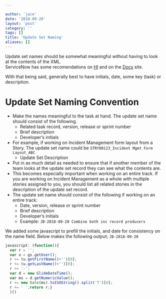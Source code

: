 ```yaml
---

author: 'jace'
date: '2018-09-20'
layout: 'post'
category: ''
tags: []
title: 'Update Set Naming'
aliases: []
---
```

Update set names should be somewhat meaningful without having to look at the contents of the XML.  
ServiceNow has some recomendations on [HI](https://hi.service-now.com/kb_view.do?sysparm_article=KB0552854) and on the [Docs](https://docs.servicenow.com/bundle/kingston-application-development/page/build/system-update-sets/reference/get-started-update-sets.html) site.

With that being said, generally best to have initials, date, some key (task) or description.

<!--more-->

# Update Set Naming Convention

* Make the names meaningful to the task at hand. The update set name should consist of the following.
  * Related task record, version, release or sprint number
  * Brief description
  * Developer’s initials
* For example, if working on Incident Management form layout from a Story. The update set name could be `STRY00123_Incident Mgmt Form Layout_ABC`
  * Update Set Description
* Put in as much detail as needed to ensure that if another member of the team looks at the update set record they can see what the contents are.
* This becomes especially important when working on an entire track. If you are working on Incident Management as a whole with multiple stories assigned to you, you should list all related stories in the description of the update set record.
* The update set name should consist of the following if working on an entire track:
  * Date, version, release or sprint number
  * Brief description
  * Developer’s initials
  * Example: `JB-2018-09-20 Combine both inc record producers`

We added some javascript to prefill the initials, and date for consistency on the name field.  Below makes the following output;
`JB-2018-09-20 `

```js
javascript: (function(){
  var r = '';
  var u = gs.getUser();
  r += (u.getFirstName()+'')[0];
  r += (u.getLastName()+'')[0];
  r += '-';
  var d = new GlideDateTime();
  var ms = d.getNumericValue();
  r += new Date(ms).toISOString().split('T')[0];
  r += ' ';return r;}
  )()
```